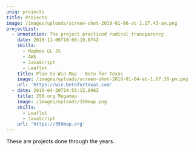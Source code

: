 ```yaml
---
uniq: projects
title: Projects
image: /images/uploads/screen-shot-2019-01-06-at-1.17.43-am.png
projectList:
  - annotation: The project practiced radical transparency.
    date: 2018-11-06T18:08:19.074Z
    skills:
      - Mapbox GL JS
      - AWS
      - JavaScript
      - Leaflet
    title: Plan to Win Map — Beto for Texas
    image: /images/uploads/screen-shot-2019-01-04-at-1.07.30-pm.png
    url: 'https://win.betofortexas.com'
  - date: 2018-04-30T14:55:15.896Z
    title: 350.org Megamap
    image: /images/uploads/350map.png
    skills:
      - Leaflet
      - JavaScript
    url: 'https://350map.org'
---
```

These are projects done through the years.
